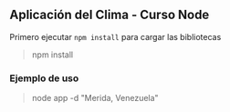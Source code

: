 ## Aplicación del Clima - Curso Node


Primero ejecutar ```npm install``` para cargar las bibliotecas

> npm install

### Ejemplo de uso

> node app -d "Merida, Venezuela"